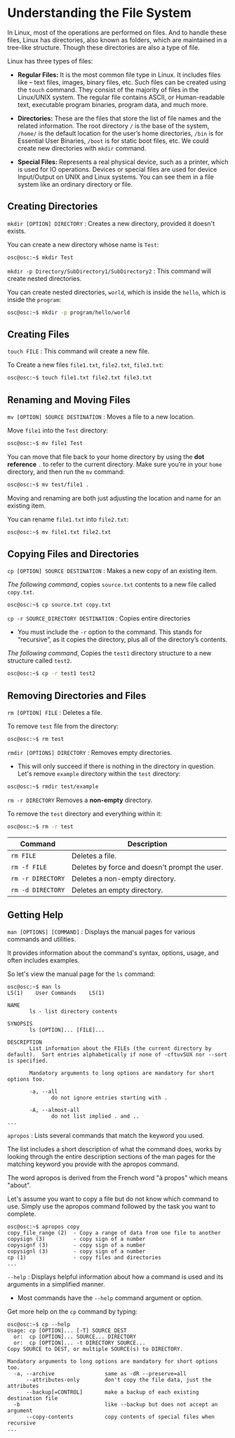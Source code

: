# Understanding the File System

In Linux, most of the operations are performed on files. And to handle these files, Linux has directories, also known as folders, which are maintained in a tree-like structure. Though these directories are also a type of file.

Linux has three types of files:

- **Regular Files:** It is the most common file type in Linux. It includes files like – text files, images, binary files, etc. Such files can be created using the `touch` command. They consist of the majority of files in the Linux/UNIX system. The regular file contains ASCII, or Human-readable text, executable program binaries, program data, and much more.

- **Directories:** These are the files that store the list of file names and the related information. The root directory `/` is the base of the system, `/home/` is the default location for the user’s home directories, `/bin` is for Essential User Binaries, `/boot` is for static boot files, etc. We could create new directories with `mkdir` command.

- **Special Files:** Represents a real physical device, such as a printer, which is used for IO operations. Devices or special files are used for device Input/Output on UNIX and Linux systems. You can see them in a file system like an ordinary directory or file.

## Creating Directories

`mkdir [OPTION] DIRECTORY`
: Creates a new directory, provided it doesn't exists.

You can create a new directory whose name is `Test`:

```bash
osc@osc:~$ mkdir Test
```

`mkdir -p Directory/SubDirectory1/SubDirectory2`
: This command will create nested directories.

You can create nested directories, `world`, which is inside the `hello`, which is inside the `program`:

```bash
osc@osc:~$ mkdir -p program/hello/world
```

## Creating Files

`touch FILE`
: This command will create a new file.

To Create a new files `file1.txt`, `file2.txt`, `file3.txt`:

```bash
osc@osc:~$ touch file1.txt file2.txt file3.txt
```

## Renaming and Moving Files

`mv [OPTION] SOURCE DESTINATION`
: Moves a file to a new location.

Move `file1` into the `Test` directory:

```bash
osc@osc:~$ mv file1 Test
```

You can move that file back to your home directory by using the **dot reference** `.` to refer to the current directory. Make sure you’re in your `home` directory, and then run the `mv` command:

```bash
osc@osc:~$ mv test/file1 .
```

Moving and renaming are both just adjusting the location and name for an existing item.

You can rename `file1.txt` into `file2.txt`:

```bash
osc@osc:~$ mv file1.txt file2.txt
```

## Copying Files and Directories

`cp [OPTION] SOURCE DESTINATION`
: Makes a new copy of an existing item.

*The following command*, copies `source.txt` contents to a new file called `copy.txt`.

```bash
osc@osc:~$ cp source.txt copy.txt
```

`cp -r SOURCE_DIRECTORY DESTINATION`
: Copies entire directories

- You must include the `-r` option to the command. This stands for “recursive”, as it copies the directory, plus all of the directory’s contents.

*The following command*, Copies the `test1` directory structure to a new structure called `test2`.

```bash
osc@osc:~$ cp -r test1 test2
```

## Removing Directories and Files

`rm [OPTION] FILE`
: Deletes a file.

To remove `test` file from the directory:

```bash
osc@osc:~$ rm test
```

`rmdir [OPTIONS] DIRECTORY`
: Removes empty directories.

- This will only succeed if there is nothing in the directory in question. Let's remove `example` directory within the `test` directory:

```bash
osc@osc:~$ rmdir test/example
```

`rm -r DIRECTORY`
Removes a **non-empty** directory.

To remove the `test` directory and everything within it:

```bash
osc@osc:~$ rm -r test
```

| Command | Description |
|---------|-------------|
| `rm FILE` | Deletes a file. |
| `rm -f FILE` | Deletes by force and doesn't prompt the user. |
| `rm -r DIRECTORY` | Deletes a non-empty directory. |
| `rm -d DIRECTORY` | Deletes an empty directory. |

## Getting Help

`man [OPTIONS] [COMMAND]`
: Displays the manual pages for various commands and utilities.

It provides information about the command's syntax, options, usage, and often includes examples.

So let's view the manual page for the `ls` command:

```.
osc@osc:~$ man ls
LS(1)    User Commands    LS(1)

NAME
       ls - list directory contents

SYNOPSIS
       ls [OPTION]... [FILE]...

DESCRIPTION
       List information about the FILEs (the current directory by default).  Sort entries alphabetically if none of -cftuvSUX nor --sort is specified.

       Mandatory arguments to long options are mandatory for short options too.

       -a, --all
              do not ignore entries starting with .

       -A, --almost-all
              do not list implied . and ..
...
```

`apropos`
: Lists several commands that match the keyword you used.

The list includes a short description of what the command does, works by looking through the entire description sections of the man pages for the matching keyword you provide with the apropos command.

The word apropos is derived from the French word "à propos" which means "about".

Let's assume you want to copy a file but do not know which command to use. Simply use the apropos command followed by the task you want to complete.

```.
osc@osc:~$ apropos copy
copy_file_range (2)  - Copy a range of data from one file to another
copysign (3)         - copy sign of a number
copysignf (3)        - copy sign of a number
copysignl (3)        - copy sign of a number
cp (1)               - copy files and directories
...
```

`--help`
: Displays helpful information about how a command is used and its arguments in a simplified manner.

- Most commands have the `--help` command argument or option.

Get more help on the `cp` command by typing:

```.
osc@osc:~$ cp --help
Usage: cp [OPTION]... [-T] SOURCE DEST
  or:  cp [OPTION]... SOURCE... DIRECTORY
  or:  cp [OPTION]... -t DIRECTORY SOURCE...
Copy SOURCE to DEST, or multiple SOURCE(s) to DIRECTORY.

Mandatory arguments to long options are mandatory for short options too.
  -a, --archive                same as -dR --preserve=all
      --attributes-only        don't copy the file data, just the attributes
      --backup[=CONTROL]       make a backup of each existing destination file
  -b                           like --backup but does not accept an argument
      --copy-contents          copy contents of special files when recursive
...
```
